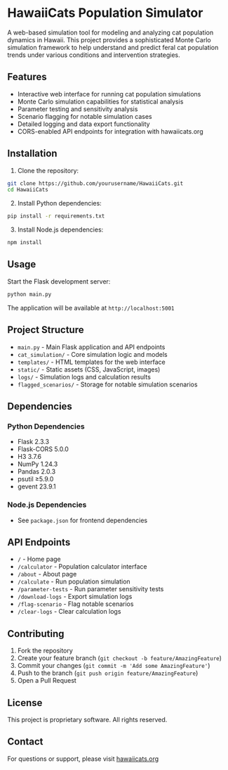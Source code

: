 # HawaiiCats Population Simulator

A web-based simulation tool for modeling and analyzing cat population dynamics in Hawaii. This project provides a sophisticated Monte Carlo simulation framework to help understand and predict feral cat population trends under various conditions and intervention strategies.

## Features

- Interactive web interface for running cat population simulations
- Monte Carlo simulation capabilities for statistical analysis
- Parameter testing and sensitivity analysis
- Scenario flagging for notable simulation cases
- Detailed logging and data export functionality
- CORS-enabled API endpoints for integration with hawaiicats.org

## Installation

1. Clone the repository:
```bash
git clone https://github.com/yourusername/HawaiiCats.git
cd HawaiiCats
```

2. Install Python dependencies:
```bash
pip install -r requirements.txt
```

3. Install Node.js dependencies:
```bash
npm install
```

## Usage

Start the Flask development server:
```bash
python main.py
```

The application will be available at `http://localhost:5001`

## Project Structure

- `main.py` - Main Flask application and API endpoints
- `cat_simulation/` - Core simulation logic and models
- `templates/` - HTML templates for the web interface
- `static/` - Static assets (CSS, JavaScript, images)
- `logs/` - Simulation logs and calculation results
- `flagged_scenarios/` - Storage for notable simulation scenarios

## Dependencies

### Python Dependencies
- Flask 2.3.3
- Flask-CORS 5.0.0
- H3 3.7.6
- NumPy 1.24.3
- Pandas 2.0.3
- psutil ≥5.9.0
- gevent 23.9.1

### Node.js Dependencies
- See `package.json` for frontend dependencies

## API Endpoints

- `/` - Home page
- `/calculator` - Population calculator interface
- `/about` - About page
- `/calculate` - Run population simulation
- `/parameter-tests` - Run parameter sensitivity tests
- `/download-logs` - Export simulation logs
- `/flag-scenario` - Flag notable scenarios
- `/clear-logs` - Clear calculation logs

## Contributing

1. Fork the repository
2. Create your feature branch (`git checkout -b feature/AmazingFeature`)
3. Commit your changes (`git commit -m 'Add some AmazingFeature'`)
4. Push to the branch (`git push origin feature/AmazingFeature`)
5. Open a Pull Request

## License

This project is proprietary software. All rights reserved.

## Contact

For questions or support, please visit [hawaiicats.org](https://hawaiicats.org)
